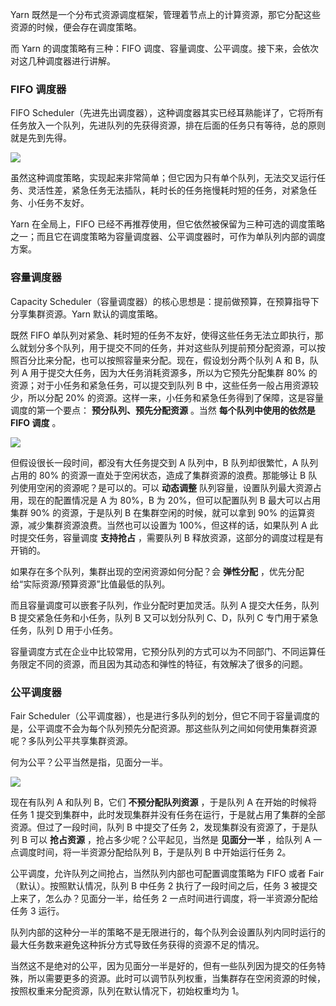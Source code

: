 Yarn 既然是一个分布式资源调度框架，管理着节点上的计算资源，那它分配这些资源的时候，便会存在调度策略。

而 Yarn 的调度策略有三种：FIFO 调度、容量调度、公平调度。接下来，会依次对这几种调度器进行讲解。

### FIFO 调度器

FIFO
Scheduler（先进先出调度器），这种调度器其实已经耳熟能详了，它将所有任务放入一个队列，先进队列的先获得资源，排在后面的任务只有等待，总的原则就是先到先得。

![](https://gitee.com/QiaoLuManMan/ImageUpload/raw/master/img/20201015073243.png)

虽然这种调度策略，实现起来非常简单；但它因为只有单个队列，无法交叉运行任务、灵活性差，紧急任务无法插队，耗时长的任务拖慢耗时短的任务，对紧急任务、小任务不友好。

Yarn 在全局上，FIFO
已经不再推荐使用，但它依然被保留为三种可选的调度策略之一；而且它在调度策略为容量调度器、公平调度器时，可作为单队列内部的调度方案。

### 容量调度器

Capacity Scheduler（容量调度器）的核心思想是：提前做预算，在预算指导下分享集群资源。Yarn 默认的调度策略。

既然 FIFO
单队列对紧急、耗时短的任务不友好，使得这些任务无法立即执行，那么就划分多个队列，用于提交不同的任务，并对这些队列提前预分配资源，可以按照百分比来分配，也可以按照容量来分配。现在，假设划分两个队列
A 和 B，队列 A 用于提交大任务，因为大任务消耗资源多，所以为它预先分配集群 80% 的资源；对于小任务和紧急任务，可以提交到队列 B
中，这些任务一般占用资源较少，所以分配 20% 的资源。这样一来，小任务和紧急任务得到了保障，这是容量调度的第一个要点： **预分队列、预先分配资源**
。当然 **每个队列中使用的依然是 FIFO 调度** 。

![](https://gitee.com/QiaoLuManMan/ImageUpload/raw/master/img/20201015071041.png)

但假设很长一段时间，都没有大任务提交到 A 队列中，B 队列却很繁忙，A 队列占用的 80% 的资源一直处于空闲状态，造成了集群资源的浪费。那能够让 B
队列使用空闲的资源呢？是可以的。可以 **动态调整** 队列容量，设置队列最大资源占用，现在的配置情况是 A 为 80%，B 为 20%，但可以配置队列 B
最大可以占用集群 90% 的资源，于是队列 B 在集群空闲的时候，就可以拿到 90% 的运算资源，减少集群资源浪费。当然也可以设置为
100%，但这样的话，如果队列 A 此时提交任务，容量调度 **支持抢占** ，需要队列 B 释放资源，这部分的调度过程是有开销的。

如果存在多个队列，集群出现的空闲资源如何分配？会 **弹性分配** ，优先分配给“实际资源/预算资源”比值最低的队列。

而且容量调度可以嵌套子队列，作业分配时更加灵活。队列 A 提交大任务，队列 B 提交紧急任务和小任务，队列 B 又可以划分队列 C、D，队列 C
专门用于紧急任务，队列 D 用于小任务。

容量调度方式在企业中比较常用，它预分队列的方式可以为不同部门、不同运算任务限定不同的资源，而且因为其动态和弹性的特征，有效解决了很多的问题。

### 公平调度器

Fair
Scheduler（公平调度器），也是进行多队列的划分，但它不同于容量调度的是，公平调度不会为每个队列预先分配资源。那这些队列之间如何使用集群资源呢？多队列公平共享集群资源。

何为公平？公平当然是指，见面分一半。

![](https://gitee.com/QiaoLuManMan/ImageUpload/raw/master/img/20201018040038.png)

现在有队列 A 和队列 B，它们 **不预分配队列资源** ，于是队列 A 在开始的时候将任务 1
提交到集群中，此时发现集群并没有任务在运行，于是就占用了集群的全部资源。但过了一段时间，队列 B 中提交了任务 2，发现集群没有资源了，于是队列 B 可以
**抢占资源** ，抢占多少呢？公平起见，当然是 **见面分一半** ，给队列 A 一点调度时间，将一半资源分配给队列 B，于是队列 B 中开始运行任务
2。

公平调度，允许队列之间抢占，当然队列内部也可配置调度策略为 FIFO 或者 Fair（默认）。按照默认情况，队列 B 中任务 2 执行了一段时间之后，任务
3 被提交上来了，怎么办？见面分一半，给任务 2 一点时间进行调度，将一半资源分配给任务 3 运行。

队列内部的这种分一半的策略不是无限进行的，每个队列会设置队列内同时运行的最大任务数来避免这种拆分方式导致任务获得的资源不足的情况。

当然这不是绝对的公平，因为见面分一半是好的，但有一些队列因为提交的任务特殊，所以需要更多的资源。此时可以调节队列权重，当集群存在空闲资源的时候，按照权重来分配资源，队列在默认情况下，初始权重均为
1。

